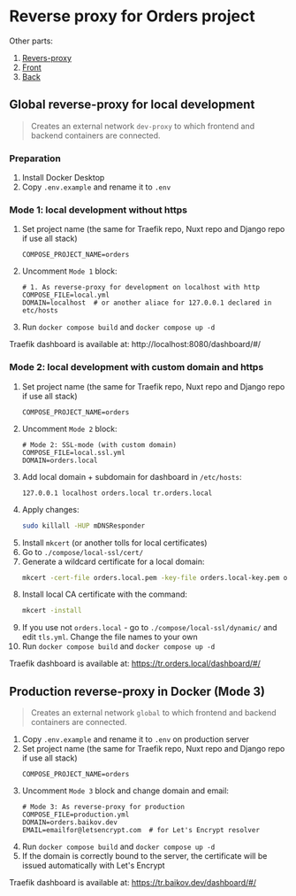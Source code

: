 # Reverse proxy for Orders project

Other parts:

1. [Revers-proxy](https://github.com/baikov/dev-sop-tr)
2. [Front](https://github.com/baikov/dev-sop-front)
3. [Back](https://github.com/baikov/dev-sop-back)

## Global reverse-proxy for local development

> Creates an external network `dev-proxy` to which frontend and backend containers are connected.

### Preparation

1. Install Docker Desktop
1. Copy `.env.example` and rename it to `.env`


### Mode 1: local development without https

1. Set project name (the same for Traefik repo, Nuxt repo and Django repo if use all stack)
    ```env
    COMPOSE_PROJECT_NAME=orders
    ```
1. Uncomment `Mode 1` block:
    ```env
    # 1. As reverse-proxy for development on localhost with http
    COMPOSE_FILE=local.yml
    DOMAIN=localhost  # or another aliace for 127.0.0.1 declared in etc/hosts
    ```
1. Run `docker compose build` and `docker compose up -d`

Traefik dashboard is available at: http://localhost:8080/dashboard/#/

### Mode 2: local development with custom domain and https

1. Set project name (the same for Traefik repo, Nuxt repo and Django repo if use all stack)
    ```env
    COMPOSE_PROJECT_NAME=orders
    ```
1. Uncomment `Mode 2` block:
    ```env
    # Mode 2: SSL-mode (with custom domain)
    COMPOSE_FILE=local.ssl.yml
    DOMAIN=orders.local
    ```
1. Add local domain + subdomain for dashboard in `/etc/hosts`:
    ```vim
    127.0.0.1 localhost orders.local tr.orders.local
    ```
1. Apply changes:
    ```bash
    sudo killall -HUP mDNSResponder
    ```
1. Install `mkcert` (or another tolls for local certificates)
1. Go to `./compose/local-ssl/cert/`
1. Generate a wildcard certificate for a local domain:
    ```bash
    mkcert -cert-file orders.local.pem -key-file orders.local-key.pem orders.local "*.orders.local"  # * for subdomains
    ```
1. Install local CA certificate with the command:
    ```bash
    mkcert -install
    ```
1. If you use not `orders.local` - go to `./compose/local-ssl/dynamic/` and edit `tls.yml`. Change the file names to your own
1. Run `docker compose build` and `docker compose up -d`

Traefik dashboard is available at: https://tr.orders.local/dashboard/#/

## Production reverse-proxy in Docker (Mode 3)

> Creates an external network `global` to which frontend and backend containers are connected.

1. Copy `.env.example` and rename it to `.env` on production server
1. Set project name (the same for Traefik repo, Nuxt repo and Django repo if use all stack)
    ```env
    COMPOSE_PROJECT_NAME=orders
    ```
1. Uncomment `Mode 3` block and change domain and email:
    ```env
    # Mode 3: As reverse-proxy for production
    COMPOSE_FILE=production.yml
    DOMAIN=orders.baikov.dev
    EMAIL=emailfor@letsencrypt.com  # for Let's Encrypt resolver
    ```
1. Run `docker compose build` and `docker compose up -d`
1. If the domain is correctly bound to the server, the certificate will be issued automatically with Let's Encrypt

Traefik dashboard is available at: https://tr.baikov.dev/dashboard/#/
